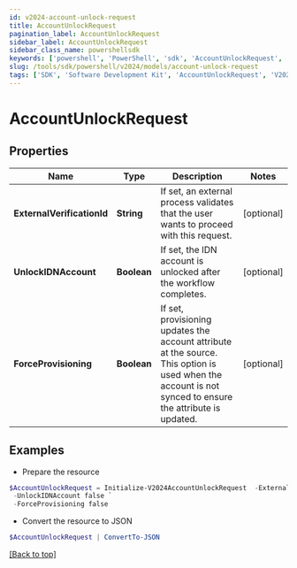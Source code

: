 ```yaml
---
id: v2024-account-unlock-request
title: AccountUnlockRequest
pagination_label: AccountUnlockRequest
sidebar_label: AccountUnlockRequest
sidebar_class_name: powershellsdk
keywords: ['powershell', 'PowerShell', 'sdk', 'AccountUnlockRequest', 'V2024AccountUnlockRequest'] 
slug: /tools/sdk/powershell/v2024/models/account-unlock-request
tags: ['SDK', 'Software Development Kit', 'AccountUnlockRequest', 'V2024AccountUnlockRequest']
---
```



# AccountUnlockRequest

## Properties

Name | Type | Description | Notes
------------ | ------------- | ------------- | -------------
**ExternalVerificationId** | **String** | If set, an external process validates that the user wants to proceed with this request. | [optional] 
**UnlockIDNAccount** | **Boolean** | If set, the IDN account is unlocked after the workflow completes. | [optional] 
**ForceProvisioning** | **Boolean** | If set, provisioning updates the account attribute at the source.   This option is used when the account is not synced to ensure the attribute is updated. | [optional] 

## Examples

- Prepare the resource
```powershell
$AccountUnlockRequest = Initialize-V2024AccountUnlockRequest  -ExternalVerificationId 3f9180835d2e5168015d32f890ca1581 `
 -UnlockIDNAccount false `
 -ForceProvisioning false
```

- Convert the resource to JSON
```powershell
$AccountUnlockRequest | ConvertTo-JSON
```


[[Back to top]](#) 

